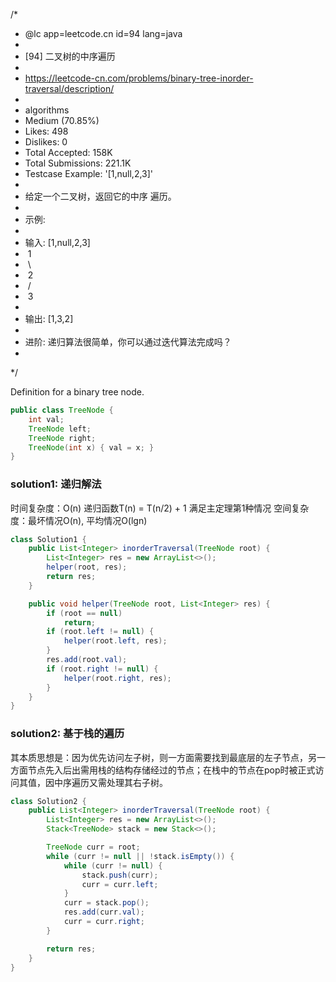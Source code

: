 /*
 * @lc app=leetcode.cn id=94 lang=java
 *
 * [94] 二叉树的中序遍历
 *
 * https://leetcode-cn.com/problems/binary-tree-inorder-traversal/description/
 *
 * algorithms
 * Medium (70.85%)
 * Likes:    498
 * Dislikes: 0
 * Total Accepted:    158K
 * Total Submissions: 221.1K
 * Testcase Example:  '[1,null,2,3]'
 *
 * 给定一个二叉树，返回它的中序 遍历。
 * 
 * 示例:
 * 
 * 输入: [1,null,2,3]
 * ⁠  1
 * ⁠   \
 * ⁠    2
 * ⁠   /
 * ⁠  3
 * 
 * 输出: [1,3,2]
 * 
 * 进阶: 递归算法很简单，你可以通过迭代算法完成吗？
 * 
 */

Definition for a binary tree node.
```java
public class TreeNode {
    int val;
    TreeNode left;
    TreeNode right;
    TreeNode(int x) { val = x; }
}
```


### solution1: 递归解法
时间复杂度：O(n) 递归函数T(n) = T(n/2) + 1 满足主定理第1种情况
空间复杂度：最坏情况O(n), 平均情况O(lgn)
```java
class Solution1 {
    public List<Integer> inorderTraversal(TreeNode root) {
        List<Integer> res = new ArrayList<>();
        helper(root, res);
        return res;
    }

    public void helper(TreeNode root, List<Integer> res) {
        if (root == null)
            return;
        if (root.left != null) {
            helper(root.left, res);
        }
        res.add(root.val);
        if (root.right != null) {
            helper(root.right, res);
        }
    }
}
```

### solution2: 基于栈的遍历
其本质思想是：因为优先访问左子树，则一方面需要找到最底层的左子节点，另一方面节点先入后出需用栈的结构存储经过的节点；在栈中的节点在pop时被正式访问其值，因中序遍历又需处理其右子树。
```java
class Solution2 {
    public List<Integer> inorderTraversal(TreeNode root) {
        List<Integer> res = new ArrayList<>();
        Stack<TreeNode> stack = new Stack<>();

        TreeNode curr = root;
        while (curr != null || !stack.isEmpty()) {
            while (curr != null) {
                stack.push(curr);
                curr = curr.left;
            }
            curr = stack.pop();
            res.add(curr.val);
            curr = curr.right;
        }

        return res;
    }
}
```
